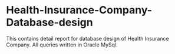 # Health-Insurance-Company-Database-design
This contains detail report for database design of Health Insurance Company. All queries written in Oracle MySql.
